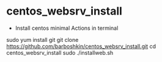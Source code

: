 # centos_websrv_install
- Install centos minimal 
Actions in terminal

sudo yum install git
git clone https://github.com/barboshkin/centos_websrv_install.git
cd centos_websrv_install
sudo ./installweb.sh

